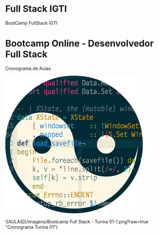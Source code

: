 # Full Stack IGTI
BootCamp FullStack IGTI

<h1> Bootcamp Online - Desenvolvedor Full Stack </h1>
<p> </p>

<p> Cronograma de Aulas </p>

[![solarized dualmode](https://github.com/altercation/solarized/raw/master/img/solarized-yinyang.png)](#features)

![AULAS](/imagens/Bootcamp Full Stack - Turma 01-1.png?raw=true "Cronograma Turma 01")

